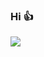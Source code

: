 ### Hi 👍
![](http://github-profile-summary-cards.vercel.app/api/cards/repos-per-language?username=EdamAme-x&theme=aura_dark)
